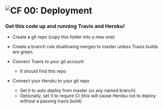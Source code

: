 ![CF](http://i.imgur.com/7v5ASc8.png) 00: Deployment
====================================================

### Get this code up and running Travis and Heroku!

- Create a git repo (copy this folder into a new one)

- Create a branch rule disallowing merges to master unless Travis builds are green.

- Connect Travis to your git account
  - It should find this repo

- Connect your Heroku to your git repo
  - Set it to auto deploy from master (or any named branch)
  - Optionally, set it to require CI (this will cause Heroku not to deploy without a passing travis build)
